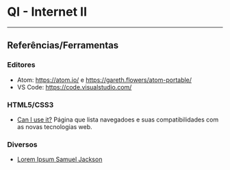 # QI - Internet II
-----
## Referências/Ferramentas
### Editores
* Atom: https://atom.io/ e https://gareth.flowers/atom-portable/
* VS Code: https://code.visualstudio.com/

### HTML5/CSS3
* [Can I use it?](https://caniuse.com/) Página que lista navegadoes e suas compatibilidades com as novas tecnologias web.

### Diversos
* [Lorem Ipsum Samuel Jackson](https://slipsum.com/)
